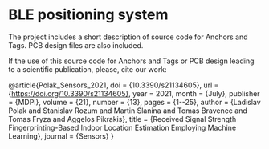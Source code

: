 # BLE positioning system

The project includes a short description of source code for Anchors and Tags. PCB design files are also included.

If the use of this source code for Anchors and Tags or PCB design leading to a scientific publication, please, cite our work:

@article{Polak_Sensors_2021,
     doi = {10.3390/s21134605},
     url = {https://doi.org/10.3390/s21134605},
     year = 2021,
     month = {July},
     publisher = {MDPI},
     volume = {21},
     number = {13},
     pages = {1--25},
     author = {Ladislav Polak and Stanislav Rozum and Martin Slanina and Tomas Bravenec and Tomas Fryza and Aggelos Pikrakis},
     title = {Received Signal Strength Fingerprinting-Based Indoor Location Estimation Employing Machine Learning},
     journal = {Sensors}
}
